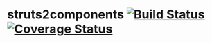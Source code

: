 # struts2components [![Build Status](https://travis-ci.org/mikealdo/struts2components.svg?branch=master)](https://travis-ci.org/mikealdo/struts2components) [![Coverage Status](https://coveralls.io/repos/mikealdo/struts2components/badge.svg?branch=master&service=github)](https://coveralls.io/github/mikealdo/struts2components?branch=master)
